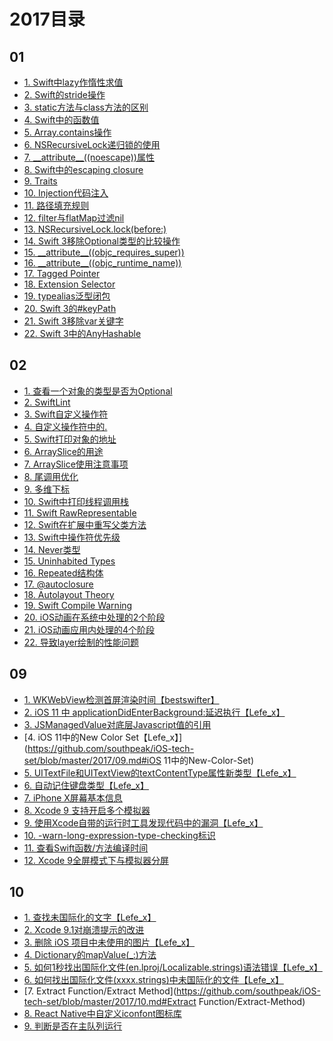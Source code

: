 # 2017目录

## 01

* [1. Swift中lazy作惰性求值](https://github.com/southpeak/iOS-tech-set/blob/master/2017/01.md#Swift中lazy作惰性求值)
* [2. Swift的stride操作](https://github.com/southpeak/iOS-tech-set/blob/master/2017/01.md#Swift的stride操作)
* [3. static方法与class方法的区别](https://github.com/southpeak/iOS-tech-set/blob/master/2017/01.md#static方法与class方法的区别)
* [4. Swift中的函数值](https://github.com/southpeak/iOS-tech-set/blob/master/2017/01.md#Swift中的函数值)
* [5. Array.contains操作](https://github.com/southpeak/iOS-tech-set/blob/master/2017/01.md#Array.contains操作)
* [6. NSRecursiveLock递归锁的使用](https://github.com/southpeak/iOS-tech-set/blob/master/2017/01.md#NSRecursiveLock递归锁的使用)
* [7. \_\_attribute\_\_((noescape))属性](https://github.com/southpeak/iOS-tech-set/blob/master/2017/01.md#\_\_attribute\_\_((noescape))属性)
* [8. Swift中的escaping closure](https://github.com/southpeak/iOS-tech-set/blob/master/2017/01.md#Swift中的escaping-closure)
* [9. Traits](https://github.com/southpeak/iOS-tech-set/blob/master/2017/01.md#Traits)
* [10. Injection代码注入](https://github.com/southpeak/iOS-tech-set/blob/master/2017/01.md#Injection代码注入)
* [11. 路径填充规则](https://github.com/southpeak/iOS-tech-set/blob/master/2017/01.md#路径填充规则)
* [12. filter与flatMap过滤nil](https://github.com/southpeak/iOS-tech-set/blob/master/2017/01.md#filter与flatMap过滤nil)
* [13. NSRecursiveLock.lock(before:)](https://github.com/southpeak/iOS-tech-set/blob/master/2017/01.md#NSRecursiveLock.lock(before:))
* [14. Swift 3移除Optional类型的比较操作](https://github.com/southpeak/iOS-tech-set/blob/master/2017/01.md#Swift3移除Optional类型的比较操作)
* [15. \_\_attribute\_\_((objc_requires_super))](https://github.com/southpeak/iOS-tech-set/blob/master/2017/01.md#\_\_attribute\_\_((objc_requires_super)))
* [16. \_\_attribute\_\_((objc_runtime_name))](https://github.com/southpeak/iOS-tech-set/blob/master/2017/01.md#\_\_attribute\_\_((objc_runtime_name)))
* [17. Tagged Pointer](https://github.com/southpeak/iOS-tech-set/blob/master/2017/01.md#Tagged-Pointer)
* [18. Extension Selector](https://github.com/southpeak/iOS-tech-set/blob/master/2017/01.md#Extension-Selector)
* [19. typealias泛型闭包](https://github.com/southpeak/iOS-tech-set/blob/master/2017/01.md#typealias泛型闭包)
* [20. Swift 3的#keyPath](https://github.com/southpeak/iOS-tech-set/blob/master/2017/01.md#Swift3的#keyPath)
* [21. Swift 3移除var关键字](https://github.com/southpeak/iOS-tech-set/blob/master/2017/01.md#Swift3移除var关键字)
* [22. Swift 3中的AnyHashable](https://github.com/southpeak/iOS-tech-set/blob/master/2017/01.md#Swift3中的AnyHashable)

## 02

* [1. 查看一个对象的类型是否为Optional](https://github.com/southpeak/iOS-tech-set/blob/master/2017/02.md#查看一个对象的类型是否为Optional)
* [2. SwiftLint](https://github.com/southpeak/iOS-tech-set/blob/master/2017/02.md#SwiftLint)
* [3. Swift自定义操作符](https://github.com/southpeak/iOS-tech-set/blob/master/2017/02.md#Swift自定义操作符)
* [4. 自定义操作符中的.](https://github.com/southpeak/iOS-tech-set/blob/master/2017/02.md#自定义操作符中的.)
* [5. Swift打印对象的地址](https://github.com/southpeak/iOS-tech-set/blob/master/2017/02.md#Swift打印对象的地址)
* [6. ArraySlice的用途](https://github.com/southpeak/iOS-tech-set/blob/master/2017/02.md#ArraySlice的用途)
* [7. ArraySlice使用注意事项](https://github.com/southpeak/iOS-tech-set/blob/master/2017/02.md#ArraySlice使用注意事项)
* [8. 尾调用优化](https://github.com/southpeak/iOS-tech-set/blob/master/2017/02.md#尾调用优化)
* [9. 多维下标](https://github.com/southpeak/iOS-tech-set/blob/master/2017/02.md#多维下标)
* [10. Swift中打印线程调用栈](https://github.com/southpeak/iOS-tech-set/blob/master/2017/02.md#Swift中打印线程调用栈)
* [11. Swift RawRepresentable](https://github.com/southpeak/iOS-tech-set/blob/master/2017/02.md#Swift-RawRepresentable)
* [12. Swift在扩展中重写父类方法](https://github.com/southpeak/iOS-tech-set/blob/master/2017/02.md#Swift在扩展中重写父类方法)
* [13. Swift中操作符优先级](https://github.com/southpeak/iOS-tech-set/blob/master/2017/02.md#Swift中操作符优先级)
* [14. Never类型](https://github.com/southpeak/iOS-tech-set/blob/master/2017/02.md#Never类型)
* [15. Uninhabited Types](https://github.com/southpeak/iOS-tech-set/blob/master/2017/02.md#Uninhabited-Types)
* [16. Repeated结构体](https://github.com/southpeak/iOS-tech-set/blob/master/2017/02.md#Repeated结构体)
* [17. @autoclosure](https://github.com/southpeak/iOS-tech-set/blob/master/2017/02.md#@autoclosure)
* [18. Autolayout Theory](https://github.com/southpeak/iOS-tech-set/blob/master/2017/02.md#Autolayout-Theory)
* [19. Swift Compile Warning](https://github.com/southpeak/iOS-tech-set/blob/master/2017/02.md#Swift-Compile-Warning)
* [20. iOS动画在系统中处理的2个阶段](https://github.com/southpeak/iOS-tech-set/blob/master/2017/02.md#iOS动画在系统中处理的2个阶段)
* [21. iOS动画应用内处理的4个阶段](https://github.com/southpeak/iOS-tech-set/blob/master/2017/02.md#iOS动画应用内处理的4个阶段)
* [22. 导致layer绘制的性能问题](https://github.com/southpeak/iOS-tech-set/blob/master/2017/02.md#导致layer绘制的性能问题)

## 09

* [1. WKWebView检测首屏渲染时间【bestswifter】](https://github.com/southpeak/iOS-tech-set/blob/master/2017/09.md#WKWebView检测首屏渲染时间)
* [2. iOS 11 中 applicationDidEnterBackground:延迟执行【Lefe_x】](https://github.com/southpeak/iOS-tech-set/blob/master/2017/09.md#iOS11中applicationDidEnterBackground:延迟执行)
* [3. JSManagedValue对底层Javascript值的引用](https://github.com/southpeak/iOS-tech-set/blob/master/2017/09.md#JSManagedValue对底层Javascript值的引用)
* [4. iOS 11中的New Color Set【Lefe_x】](https://github.com/southpeak/iOS-tech-set/blob/master/2017/09.md#iOS 11中的New-Color-Set)
* [5. UITextFile和UITextView的textContentType属性新类型【Lefe_x】](https://github.com/southpeak/iOS-tech-set/blob/master/2017/09.md#UITextFile和UITextView的textContentType属性新类型)
* [6. 自动记住键盘类型【Lefe_x】](https://github.com/southpeak/iOS-tech-set/blob/master/2017/09.md#自动记住键盘类型)
* [7. iPhone X屏幕基本信息](https://github.com/southpeak/iOS-tech-set/blob/master/2017/09.md#iPhone-X屏幕基本信息)
* [8. Xcode 9 支持开启多个模拟器](https://github.com/southpeak/iOS-tech-set/blob/master/2017/09.md#Xcode-9支持开启多个模拟器)
* [9. 使用Xcode自带的运行时工具发现代码中的漏洞【Lefe_x】](https://github.com/southpeak/iOS-tech-set/blob/master/2017/09.md#使用Xcode自带的运行时工具发现代码中的漏洞)
* [10. -warn-long-expression-type-checking标识](https://github.com/southpeak/iOS-tech-set/blob/master/2017/09.md#-warn-long-expression-type-checking标识)
* [11. 查看Swift函数/方法编译时间](https://github.com/southpeak/iOS-tech-set/blob/master/2017/09.md#查看Swift函数/方法编译时间)
* [12. Xcode 9全屏模式下与模拟器分屏](https://github.com/southpeak/iOS-tech-set/blob/master/2017/09.md#Xcode-9全屏模式下与模拟器分屏)

## 10

* [1. 查找未国际化的文字【Lefe_x】](https://github.com/southpeak/iOS-tech-set/blob/master/2017/10.md#查找未国际化的文字)
* [2. Xcode 9.1对崩溃提示的改进](https://github.com/southpeak/iOS-tech-set/blob/master/2017/10.md#Xcode-9.1对崩溃提示的改进)
* [3. 删除 iOS 项目中未使用的图片【Lefe_x】](https://github.com/southpeak/iOS-tech-set/blob/master/2017/10.md#删除iOS项目中未使用的图片)
* [4. Dictionary的mapValue(_:)方法](https://github.com/southpeak/iOS-tech-set/blob/master/2017/10.md#Dictionary的mapValue(_:)方法)
* [5. 如何1秒找出国际化文件(en.lproj/Localizable.strings)语法错误【Lefe_x】](https://github.com/southpeak/iOS-tech-set/blob/master/2017/10.md#如何1秒找出国际化文件(en.lproj/Localizable.strings)语法错误)
* [6. 如何找出国际化文件(xxxx.strings)中未国际化的文件【Lefe_x】](https://github.com/southpeak/iOS-tech-set/blob/master/2017/10.md#如何找出国际化文件(xxxx.strings)中未国际化的文件)
* [7. Extract Function/Extract Method](https://github.com/southpeak/iOS-tech-set/blob/master/2017/10.md#Extract Function/Extract-Method)
* [8. React Native中自定义iconfont图标库](https://github.com/southpeak/iOS-tech-set/blob/master/2017/10.md#React-Native中自定义iconfont图标库)
* [9. 判断是否在主队列运行](https://github.com/southpeak/iOS-tech-set/blob/master/2017/10.md#判断是否在主队列运行)

